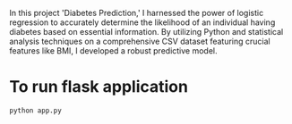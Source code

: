 In this project 'Diabetes Prediction,' I harnessed the power of logistic regression to accurately determine the likelihood of an individual having diabetes based on essential information. By utilizing Python and statistical analysis techniques on a comprehensive CSV dataset featuring crucial features like BMI, I developed a robust predictive model. 

# To run flask application 

```
python app.py
```


